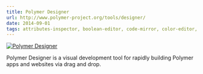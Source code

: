 ```yaml
---
title: Polymer Designer
url: http://www.polymer-project.org/tools/designer/
date: 2014-09-01
tags: attributes-inspector, boolean-editor, code-mirror, color-editor, core-collapse, core-drag-avatar, core-drag-drop, core-icon, core-icon-button, core-item, core-menu, core-menu-button, core-pages, core-popup-menu, core-popup-overlay, core-selection, core-selector, core-splitter, core-submenu, core-toolbar, design-github-info, design-palette, design-state, design-tree, designer-element, dom-serializer, element-inspector, flip-in, flip-out, github-element, layout-inspector, object-inspector, property-editor, property-inspector, range-editor, select-editor, string-editor, style-inspector, x-meta
---
```


[![Polymer Designer](screenshots/polymer-designer.png)](http://www.polymer-project.org/tools/designer/)

Polymer Designer is a visual development tool for rapidly building Polymer apps and websites via drag and drop.